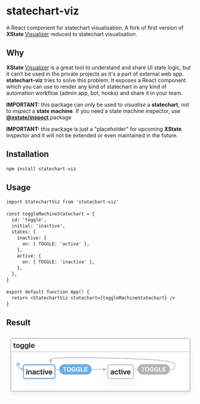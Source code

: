 # statechart-viz

A React component for statechart visualisation. A fork of first version of **XState** [Visualizer](https://xstate.js.org/viz/) reduced to statechart visualisation.

## Why

**XState** [Visualizer](https://xstate.js.org/viz/) is a great tool to understand and share UI state logic, but it can't be used in the private projects as it's a part of external web app. **statechart-viz** tries to solve this problem. It exposes a React component which you can use to render any kind of statechart in any kind of automation workflow (admin app, bot, hooks) and share it in your team.

**IMPORTANT:** this package can only be used to _visualise_ a **statechart**, not to _inspect_ a **state machine**. If you need a state machine inspector, use [**@xstate/inspect**](https://xstate.js.org/docs/packages/xstate-inspect/) package

**IMPORTANT:** this package is just a "placeholder" for upcoming **XState** Inspector and it will not be extended or even maintained in the future.

## Installation

```sh
npm install statechart-viz
```

## Usage

```JSX
import StatechartViz from 'statechart-viz'

const toggleMachineStatechart = {
  id: 'toggle',
  initial: 'inactive',
  states: {
    inactive: {
      on: { TOGGLE: 'active' },
    },
    active: {
      on: { TOGGLE: 'inactive' },
    },
  },
}

export default function App() {
  return <StatechartViz statechart={toggleMachineStatechart} />
}
```

## Result

![Toggle statechart](assets/images/toggle-statechart-viz.png 'Toggle statechart')
